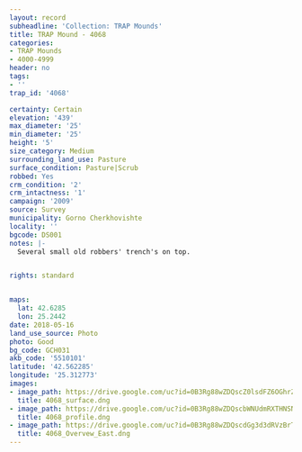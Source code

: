 ```yaml
---
layout: record
subheadline: 'Collection: TRAP Mounds'
title: TRAP Mound - 4068
categories:
- TRAP Mounds
- 4000-4999
header: no
tags:
- ''
trap_id: '4068'

certainty: Certain
elevation: '439'
max_diameter: '25'
min_diameter: '25'
height: '5'
size_category: Medium
surrounding_land_use: Pasture
surface_condition: Pasture|Scrub
robbed: Yes
crm_condition: '2'
crm_intactness: '1'
campaign: '2009'
source: Survey
municipality: Gorno Cherkhovishte
locality: ''
bgcode: DS001
notes: |-
  Several small old robbers' trench's on top.


rights: standard


maps:
  lat: 42.6285
  lon: 25.2442
date: 2018-05-16
land_use_source: Photo
photo: Good
bg_code: GCH031
akb_code: '5510101'
latitude: '42.562285'
longitude: '25.312773'
images:
- image_path: https://drive.google.com/uc?id=0B3Rg88wZDQscZ0lsdFZ6OGhrZTA
  title: 4068_surface.dng
- image_path: https://drive.google.com/uc?id=0B3Rg88wZDQscbWNUdmRXTHNSNDg
  title: 4068_profile.dng
- image_path: https://drive.google.com/uc?id=0B3Rg88wZDQscdGg3d3dRVzBrT3c
  title: 4068_Overvew_East.dng
---
```

